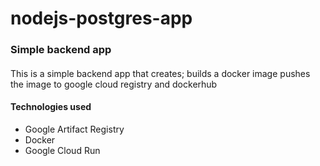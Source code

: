 # nodejs-postgres-app

###  Simple backend app
####
This is a simple backend app that creates; builds a docker image pushes the image to google cloud registry and dockerhub
#### Technologies used
- Google Artifact Registry
- Docker
- Google Cloud Run



